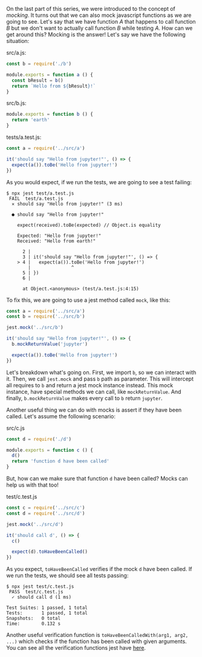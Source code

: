 On the last part of this series, we were introduced to the concept of _mocking_.
It turns out that we can also mock javascript functions as we are going to see.
Let's say that we have function _A_ that happens to call function _B_ but we don't want
to actually call function _B_ while testing _A_. How can we get around this? Mocking is
the answer! Let's say we have the following situation:

src/a.js:

```javascript
const b = require('./b')

module.exports = function a () {
  const bResult = b()
  return `Hello from ${bResult}!`
}
```

src/b.js:

```javascript
module.exports = function b () {
  return 'earth'
}
```

tests/a.test.js:

```javascript
const a = require('../src/a')

it('should say "Hello from jupyter!"', () => {
  expect(a()).toBe('Hello from jupyter!')
})
```

As you would expect, if we run the tests, we are going to see a test failing:

```console
$ npx jest test/a.test.js
 FAIL  test/a.test.js
  ✕ should say "Hello from jupyter!" (3 ms)

  ● should say "Hello from jupyter!"

    expect(received).toBe(expected) // Object.is equality

    Expected: "Hello from jupyter!"
    Received: "Hello from earth!"

      2 |
      3 | it('should say "Hello from jupyter!"', () => {
    > 4 |   expect(a()).toBe('Hello from jupyter!')
        |               ^
      5 | })
      6 |

      at Object.<anonymous> (test/a.test.js:4:15)
```

To fix this, we are going to use a jest method called `mock`, like this:

```javascript
const a = require('../src/a')
const b = require('../src/b')

jest.mock('../src/b')

it('should say "Hello from jupyter!"', () => {
  b.mockReturnValue('jupyter')

  expect(a()).toBe('Hello from jupyter!')
})
```

Let's breakdown what's going on. First, we import `b`, so we can interact with it.
Then, we call `jest.mock` and pass `b` path as parameter. This will intercept all requires
to `b` and return a jest mock instance instead. This mock instance, have special methods
we can call, like `mockReturnValue`. And finally, `b.mockReturnValue` makes every call to
`b` return `jupyter`.

Another useful thing we can do with mocks is assert if they have been called. Let's assume
the following scenario:

src/c.js

```javascript
const d = require('./d')

module.exports = function c () {
  d()
  return 'function d have been called'
}
```

But, how can we make sure that function `d` have been called? Mocks can help us with that too!

test/c.test.js

```javascript
const c = require('../src/c')
const d = require('../src/d')

jest.mock('../src/d')

it('should call d', () => {
  c()

  expect(d).toHaveBeenCalled()
})
```

As you expect, `toHaveBeenCalled` verifies if the mock `d` have been called. If we run the tests,
we should see all tests passing:

```console
$ npx jest test/c.test.js
 PASS  test/c.test.js
  ✓ should call d (1 ms)

Test Suites: 1 passed, 1 total
Tests:       1 passed, 1 total
Snapshots:   0 total
Time:        0.132 s
```

Another useful verification function is `toHaveBeenCalledWith(arg1, arg2, ...)` which checks if the function
has been called with given arguments.
You can see all the verification functions jest have [here](https://jestjs.io/docs/expect).
